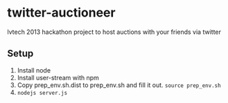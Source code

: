twitter-auctioneer
==================

lvtech 2013 hackathon project to host auctions with your friends via twitter

Setup
-----

1. Install node
2. Install user-stream with npm
3. Copy prep_env.sh.dist to prep_env.sh and fill it out.  `source prep_env.sh`
4. `nodejs server.js`
